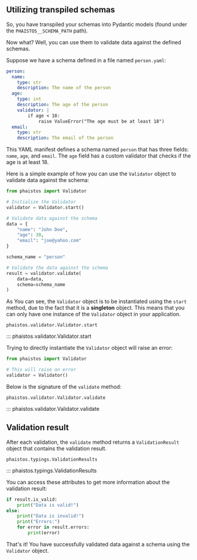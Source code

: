 ## Utilizing transpiled schemas

So, you have transpiled your schemas into Pydantic models (found under the `PHAISTOS__SCHEMA_PATH` path).

Now what? Well, you can use them to validate data against the defined schemas.

Suppose we have a schema defined in a file named `person.yaml`:

```yaml
person:
  name:
    type: str
    description: The name of the person
  age:
    type: int
    description: The age of the person
    validator: |
        if age < 18:
            raise ValueError("The age must be at least 18")
  email:
    type: str
    description: The email of the person
```

This YAML manifest defines a schema named `person` that has three fields: `name`, `age`, and `email`. The `age` field has a custom validator that checks if the age is at least 18.

Here is a simple example of how you can use the `Validator` object to validate data against the schema:

```python
from phaistos import Validator

# Initialize the Validator
validator = Validator.start()

# Validate data against the schema
data = {
    "name": "John Doe",
    "age": 30,
    "email": "joe@yahoo.com"
}

schema_name = "person"

# Validate the data against the schema
result = validator.validate(
    data=data,
    schema=schema_name
)
```

As You can see, the `Validator` object is to be instantiated using the `start` method, due to the fact that it is a **singleton** object. This means that you can only have one instance of the `Validator` object in your application.

`phaistos.validator.Validator.start`

::: phaistos.validator.Validator.start

Trying to directly instantiate the `Validator` object will raise an error:

```python
from phaistos import Validator

# This will raise an error
validator = Validator()
```

Below is the signature of the `validate` method:

`phaistos.validator.Validator.validate`

::: phaistos.validator.Validator.validate

## Validation result

After each validation, the `validate` method returns a `ValidationResult` object that contains the validation result.

`phaistos.typings.ValidationResults`

::: phaistos.typings.ValidationResults

You can access these attributes to get more information about the validation result:

```python
if result.is_valid:
    print("Data is valid!")
else:
    print("Data is invalid!")
    print("Errors:")
    for error in result.errors:
        print(error)
```

That's it! You have successfully validated data against a schema using the `Validator` object.
